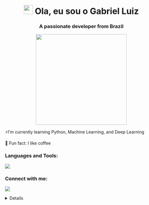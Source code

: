 <h1 align="center"><img src="https://raw.githubusercontent.com/MartinHeinz/MartinHeinz/master/wave.gif" width="30px">
    Ola, eu sou o Gabriel Luiz</h1>
<h3 align="center">A passionate developer from Brazil</h3>
<p align="center">
    <img src="https://miro.medium.com/v2/resize:fit:1400/0*C-cPP9D2MIyeexAT.gif" width="300px">
</p>
<p align="left">⚡I’m currently learning Python, Machine Learning, and Deep Learning</p>
<p align="left">🌱 Fun fact: I like coffee</p>

<h3 align="left">Languages and Tools:</h3>
<p align="left">
    <a href="https://skillicons.dev">
        <img src="https://skillicons.dev/icons?i=html,css,js,ts,c,php,react,nodejs,python" />
    </a> 
</p>
<h3 align="left">Connect with me:</h3>
<p align="left">
    <a href="https://www.linkedin.com/in/gabriel-luiz-gomes-4549b4232/">
        <img src="https://skillicons.dev/icons?i=linkedin" />
    </a>
</p>
<details>
    <p align="center">
        <a href=""> 
            <img src="https://github-readme-stats-sigma-five.vercel.app/api/top-langs/?username=GabrielL915&theme=react&hide_border=true"></img>
        </a>
    </p>

</details>
